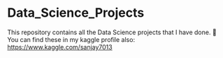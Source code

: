 # Data_Science_Projects
This repository contains all the Data Science projects that I have done.
🎯 You can find these in my kaggle profile also:
https://www.kaggle.com/sanjay7013
